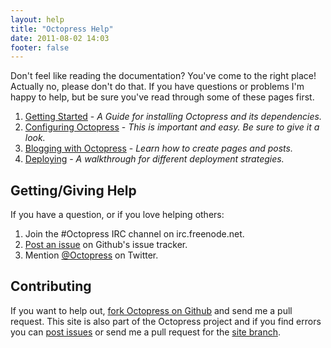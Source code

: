 ```yaml
---
layout: help
title: "Octopress Help"
date: 2011-08-02 14:03
footer: false
---
```


Don't feel like reading the documentation? You've come to the right place! Actually no, please don't do that. If you have questions or problems I'm happy to help, but be sure you've read through some of these pages first.

1. [Getting Started](/docs/setup/) - *A Guide for installing Octopress and its dependencies.*
2. [Configuring Octopress](/docs/configuring/) - *This is important and easy. Be sure to give it a look.*
3. [Blogging with Octopress](/docs/blogging/) - *Learn how to create pages and posts.*
4. [Deploying](/docs/deploying/) - *A walkthrough for different deployment strategies.*

## Getting/Giving Help

If you have a question, or if you love helping others:

1. Join the #Octopress IRC channel on irc.freenode.net.
2. [Post an issue](http://github.com/imathis/octopress/issues) on Github's issue tracker.
3. Mention [@Octopress](http://twitter.com/octopress) on Twitter.

## Contributing

If you want to help out, [fork Octopress on Github](http://github.com/imathis/octopress) and send me a pull request.
This site is also part of the Octopress project and if you find errors you can [post issues](http://github.com/imathis/octopress/issues/)
or send me a pull request for the [site branch](http://github.com/imathis/octopress/tree/site).
